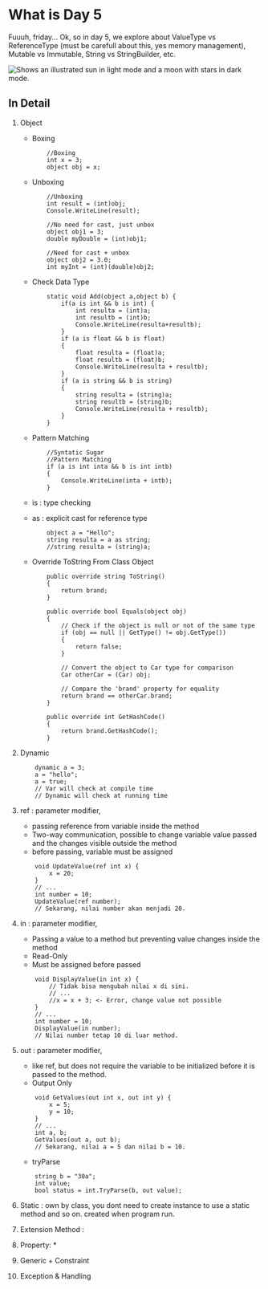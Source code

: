 # What is Day 5
Fuuuh, friday...
Ok, so in day 5, we explore about ValueType vs ReferenceType (must be carefull about this, yes memory management), Mutable vs Immutable, String vs StringBuilder, etc.

<picture>
  <source media="(prefers-color-scheme: dark)" srcset="https://user-images.githubusercontent.com/25423296/163456776-7f95b81a-f1ed-45f7-b7ab-8fa810d529fa.png">
  <source media="(prefers-color-scheme: light)" srcset="https://user-images.githubusercontent.com/25423296/163456779-a8556205-d0a5-45e2-ac17-42d089e3c3f8.png">
  <img alt="Shows an illustrated sun in light mode and a moon with stars in dark mode." src="https://user-images.githubusercontent.com/25423296/163456779-a8556205-d0a5-45e2-ac17-42d089e3c3f8.png">
</picture>

## In Detail
1. Object
    * Boxing

        ```
            //Boxing
            int x = 3;
            object obj = x;
        ```

    * Unboxing

        ```
            //Unboxing
            int result = (int)obj;
            Console.WriteLine(result);
        ```

        ```
            //No need for cast, just unbox
            object obj1 = 3;
            double myDouble = (int)obj1;
        ```

        ```
            //Need for cast + unbox
            object obj2 = 3.0;
            int myInt = (int)(double)obj2;
        ```

    * Check Data Type

        ```
            static void Add(object a,object b) {
                if(a is int && b is int) {
                    int resulta = (int)a;
                    int resultb = (int)b;
                    Console.WriteLine(resulta+resultb);
                }
                if (a is float && b is float)
                {
                    float resulta = (float)a;
                    float resultb = (float)b;
                    Console.WriteLine(resulta + resultb);
                }
                if (a is string && b is string)
                {
                    string resulta = (string)a;
                    string resultb = (string)b;
                    Console.WriteLine(resulta + resultb);
                }
            }
        ```

    * Pattern Matching

        ```
            //Syntatic Sugar
            //Pattern Matching
            if (a is int inta && b is int intb)
            {
                Console.WriteLine(inta + intb);
            }
        ```

    * is : type checking
    * as : explicit cast for reference type

        ```
            object a = "Hello";
            string resulta = a as string;
            //string resulta = (string)a;
        ```

    * Override ToString From Class Object

        ```
            public override string ToString()
            {
                return brand;
            }

            public override bool Equals(object obj)
            {
                // Check if the object is null or not of the same type
                if (obj == null || GetType() != obj.GetType())
                {
                    return false;
                }

                // Convert the object to Car type for comparison
                Car otherCar = (Car) obj;

                // Compare the 'brand' property for equality
                return brand == otherCar.brand;
            }

            public override int GetHashCode()
            {
                return brand.GetHashCode();
            }
        ```

2. Dynamic

    ```
        dynamic a = 3;
        a = "hello";
        a = true;
        // Var will check at compile time
        // Dynamic will check at running time
    ```

3. ref : parameter modifier, 
    * passing reference from variable inside the method
    * Two-way communication, possible to change variable value passed and the changes visible outside the method
    * before passing, variable must be assigned

    ```
        void UpdateValue(ref int x) {
            x = 20;
        }
        // ...
        int number = 10;
        UpdateValue(ref number);
        // Sekarang, nilai number akan menjadi 20.

    ```

4. in : parameter modifier,
    * Passing a value to a method but preventing value changes inside the method
    * Read-Only
    * Must be assigned before passed

    ```
        void DisplayValue(in int x) {
            // Tidak bisa mengubah nilai x di sini.
            // ...
            //x = x + 3; <- Error, change value not possible
        }
        // ...
        int number = 10;
        DisplayValue(in number);
        // Nilai number tetap 10 di luar method.

    ```

5. out : parameter modifier,
    * like ref, but does not require the variable to be initialized before it is passed to the method.
    * Output Only

    ```
        void GetValues(out int x, out int y) {
            x = 5;
            y = 10;
        }
        // ...
        int a, b;
        GetValues(out a, out b);
        // Sekarang, nilai a = 5 dan nilai b = 10.

    ```

    * tryParse

    ```
        string b = "30a";
        int value;
        bool status = int.TryParse(b, out value);
    ```

6. Static : own by class, you dont need to create instance to use a static method and so on. created when program run.

7. Extension Method : 

8. Property:
    * 


9. Generic + Constraint
10. Exception & Handling
